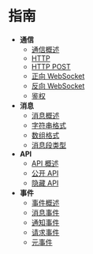 # 指南

- **通信**
    - [通信概述](communication/README.md)
    - [HTTP](communication/http.md)
    - [HTTP POST](communication/http-post.md)
    - [正向 WebSocket](communication/ws.md)
    - [反向 WebSocket](communication/ws-reverse.md)
    - [鉴权](communication/authorization.md)
- **消息**
    - [消息概述](message/README.md)
    - [字符串格式](message/string.md)
    - [数组格式](message/array.md)
    - [消息段类型](message/segment.md)
- **API**
    - [API 概述](api/README.md)
    - [公开 API](api/public.md)
    - [隐藏 API](api/hidden.md)
- **事件**
    - [事件概述](event/README.md)
    - [消息事件](event/message.md)
    - [通知事件](event/notice.md)
    - [请求事件](event/request.md)
    - [元事件](event/meta.md)